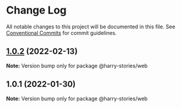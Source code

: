 # Change Log

All notable changes to this project will be documented in this file.
See [Conventional Commits](https://conventionalcommits.org) for commit guidelines.

## [1.0.2](https://github.com/harry524483/harry-react/compare/@harry-stories/web@1.0.1...@harry-stories/web@1.0.2) (2022-02-13)

**Note:** Version bump only for package @harry-stories/web





## 1.0.1 (2022-01-30)

**Note:** Version bump only for package @harry-stories/web
